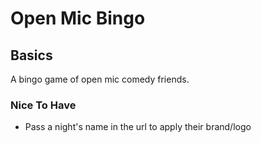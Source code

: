 # Open Mic Bingo
## Basics
A bingo game of open mic comedy friends.

### Nice To Have
* Pass a night's name in the url to apply their brand/logo
